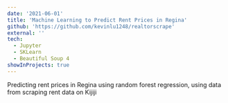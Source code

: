 ```yaml
---
date: '2021-06-01'
title: 'Machine Learning to Predict Rent Prices in Regina'
github: 'https://github.com/kevinlu1248/realtorscrape'
external: ''
tech:
  - Jupyter
  - SKLearn
  - Beautiful Soup 4
showInProjects: true
---
```


Predicting rent prices in Regina using random forest regression, using data from scraping rent data on Kijiji

<!--company: 'Upstatement'-->
